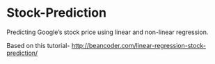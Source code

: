 # Stock-Prediction
Predicting Google’s stock price using linear and non-linear regression.

Based on this tutorial- http://beancoder.com/linear-regression-stock-prediction/
